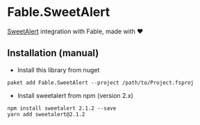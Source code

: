 # Fable.SweetAlert 

[SweetAlert](https://sweetalert.js.org/) integration with Fable, made with :heart:

## Installation (manual)
- Install this library from nuget
```
paket add Fable.SweetAlert --project /path/to/Project.fsproj
```
- Install sweetalert from npm (version 2.x)
```
npm install sweetalert 2.1.2 --save
yarn add sweetalert@2.1.2
```
